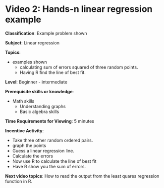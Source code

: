 # Video 2: Hands-n linear regression example

**Classification**: Example problem shown

**Subject**: Linear regression

**Topics**:

* examples shown
  * calculating sum of errors squared of three random points.
  * Having R find the line of best fit.

**Level**: Beginner - intermediate

**Prerequisite skills or knowledge**: 

* Math skills
  * Understanding graphs
  * Basic algebra skills

**Time Requirements for Viewing**: 5 minutes

**Incentive Activity**: 

* Take three other random ordered pairs. 
* graph the points
* Guess a linear regression line.
* Calculate the errors
* Now use R to calculate the line of best fit
* Have R show you the sum of errors.

**Next video topics**: How to read the output from the least quares regression
function in R.

